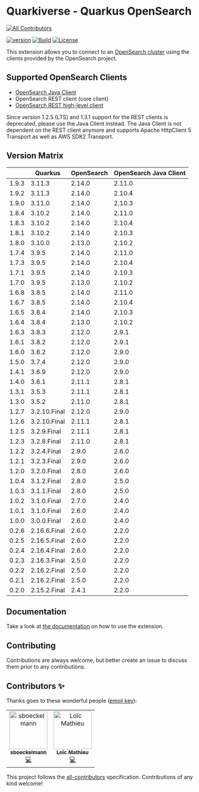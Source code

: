 # Quarkiverse - Quarkus OpenSearch
<!-- ALL-CONTRIBUTORS-BADGE:START - Do not remove or modify this section -->
[![All Contributors](https://img.shields.io/badge/all_contributors-1-orange.svg?style=flat-square)](#contributors-)
<!-- ALL-CONTRIBUTORS-BADGE:END -->
[![version](https://img.shields.io/maven-central/v/io.quarkiverse.opensearch/quarkus-opensearch-parent)](https://repo1.maven.org/maven2/io/quarkiverse/opensearch/)
[![Build](https://github.com/quarkiverse/quarkus-opensearch/workflows/Build/badge.svg)](https://github.com/quarkiverse/quarkus-opensearch/actions?query=workflow%3ABuild)
[![License](https://img.shields.io/badge/License-Apache%202.0-blue.svg)](https://opensource.org/licenses/Apache-2.0)

This extension allows you to connect to an [OpenSearch cluster](https://opensearch.org/) using the clients provided by the OpenSearch project.

## Supported OpenSearch Clients 
- [OpenSearch Java Client](https://opensearch.org/docs/latest/clients/java/)
- OpenSearch REST client (core client)
- [OpenSearch REST high-level client](https://opensearch.org/docs/latest/clients/java-rest-high-level/)

Since version 1.2.5 (LTS) and 1.3.1 support for the REST clients is deprecated, please use the Java Client instead.
The Java Client is not dependent on the REST client anymore and supports Apache HttpClient 5 Transport as well as AWS SDK2 Transport. 

## Version Matrix 
|       | Quarkus      | OpenSearch | OpenSearch Java Client |
|-------|--------------|------------|------------------------|
| 1.9.3 | 3.11.3       | 2.14.0     | 2.11.0                 |
| 1.9.2 | 3.11.3       | 2.14.0     | 2.10.4                 |
| 1.9.0 | 3.11.0       | 2.14.0     | 2.10.3                 |
| 1.8.4 | 3.10.2       | 2.14.0     | 2.11.0                 |
| 1.8.3 | 3.10.2       | 2.14.0     | 2.10.4                 |
| 1.8.1 | 3.10.2       | 2.14.0     | 2.10.3                 |
| 1.8.0 | 3.10.0       | 2.13.0     | 2.10.2                 |
| 1.7.4 | 3.9.5        | 2.14.0     | 2.11.0                 |
| 1.7.3 | 3.9.5        | 2.14.0     | 2.10.4                 |
| 1.7.1 | 3.9.5        | 2.14.0     | 2.10.3                 |
| 1.7.0 | 3.9.5        | 2.13.0     | 2.10.2                 |
| 1.6.8 | 3.8.5        | 2.14.0     | 2.11.0                 |
| 1.6.7 | 3.8.5        | 2.14.0     | 2.10.4                 |
| 1.6.5 | 3.8.4        | 2.14.0     | 2.10.3                 |
| 1.6.4 | 3.8.4        | 2.13.0     | 2.10.2                 |
| 1.6.3 | 3.8.3        | 2.12.0     | 2.9.1                  |
| 1.6.1 | 3.8.2        | 2.12.0     | 2.9.1                  |
| 1.6.0 | 3.8.2        | 2.12.0     | 2.9.0                  |
| 1.5.0 | 3.7.4        | 2.12.0     | 2.9.0                  |
| 1.4.1 | 3.6.9        | 2.12.0     | 2.9.0                  |
| 1.4.0 | 3.6.1        | 2.11.1     | 2.8.1                  |
| 1.3.1 | 3.5.3        | 2.11.1     | 2.8.1                  |
| 1.3.0 | 3.5.2        | 2.11.0     | 2.8.1                  |
| 1.2.7 | 3.2.10.Final | 2.12.0     | 2.9.0                  |
| 1.2.6 | 3.2.10.Final | 2.11.1     | 2.8.1                  |
| 1.2.5 | 3.2.9.Final  | 2.11.1     | 2.8.1                  |
| 1.2.3 | 3.2.8.Final  | 2.11.0     | 2.8.1                  |
| 1.2.2 | 3.2.4.Final  | 2.9.0      | 2.6.0                  |
| 1.2.1 | 3.2.3.Final  | 2.9.0      | 2.6.0                  |
| 1.2.0 | 3.2.0.Final  | 2.8.0      | 2.6.0                  |
| 1.0.4 | 3.1.2.Final  | 2.8.0      | 2.5.0                  |
| 1.0.3 | 3.1.1.Final  | 2.8.0      | 2.5.0                  |
| 1.0.2 | 3.1.0.Final  | 2.7.0      | 2.4.0                  |
| 1.0.1 | 3.1.0.Final  | 2.6.0      | 2.4.0                  |
| 1.0.0 | 3.0.0.Final  | 2.6.0      | 2.4.0                  |
| 0.2.6 | 2.16.6.Final | 2.6.0      | 2.2.0                  |
| 0.2.5 | 2.16.5.Final | 2.6.0      | 2.2.0                  |
| 0.2.4 | 2.16.4.Final | 2.6.0      | 2.2.0                  |
| 0.2.3 | 2.16.3.Final | 2.5.0      | 2.2.0                  |
| 0.2.2 | 2.16.2.Final | 2.5.0      | 2.2.0                  |
| 0.2.1 | 2.16.2.Final | 2.5.0      | 2.2.0                  |
| 0.2.0 | 2.15.2.Final | 2.4.1      | 2.2.0                  |

## Documentation

Take a look at [the documentation](https://github.com/quarkiverse/quarkus-opensearch/blob/main/docs/modules/ROOT/pages/index.adoc) on how
to use the extension.

## Contributing

Contributions are always welcome, but better create an issue to discuss them prior to any contributions.

## Contributors ✨

Thanks goes to these wonderful people ([emoji key](https://allcontributors.org/docs/en/emoji-key)):
<!-- ALL-CONTRIBUTORS-LIST:START - Do not remove or modify this section -->
<!-- prettier-ignore-start -->
<!-- markdownlint-disable -->
<table>
  <tbody>
    <tr>
      <td align="center"><a href="https://github.com/sboeckelmann"><img src="https://avatars.githubusercontent.com/u/20949582?v=4?s=100" width="100px;" alt="sboeckelmann"/><br /><sub><b>sboeckelmann</b></sub></a><br /><a href="https://github.com/quarkiverse/quarkus-opensearch/commits?author=sboeckelmann" title="Code">💻</a></td>
      <td align="center"><a href="https://www.loicmathieu.fr"><img src="https://avatars.githubusercontent.com/u/1819009?v=4?s=100" width="100px;" alt="Loïc Mathieu"/><br /><sub><b>Loïc Mathieu</b></sub></a><br /><a href="https://github.com/quarkiverse/quarkus-opensearch/commits?author=loicmathieu" title="Code">💻</a></td>
    </tr>
  </tbody>
</table>

<!-- markdownlint-restore -->
<!-- prettier-ignore-end -->

<!-- ALL-CONTRIBUTORS-LIST:END -->

This project follows the [all-contributors](https://github.com/all-contributors/all-contributors) specification. Contributions of any kind welcome!
